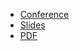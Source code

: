 * [Conference](https://promconna21.sched.com/event/mGK3/opening-remarks-richard-hartmann-director-of-community-grafana-labs)
* [Slides](https://docs.google.com/presentation/d/177kUkYPGDtFT-fBHvmN4Jn9D8ztOGhc31qRPePfNcFg)
* [PDF](2021-10-11--PromCon-NAt_in_person-Opening.pdf)
